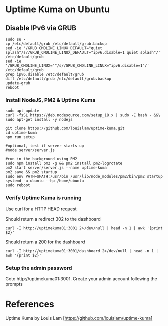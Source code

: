 # Uptime Kuma on Ubuntu

## Disable IPv6 via GRUB
```
sudo su -
cp /etc/default/grub /etc/default/grub.backup
sed -ie '/GRUB_CMDLINE_LINUX_DEFAULT="quiet splash"/s//GRUB_CMDLINE_LINUX_DEFAULT="ipv6.disable=1 quiet splash"/' /etc/default/grub
sed -ie '/GRUB_CMDLINE_LINUX=""/s//GRUB_CMDLINE_LINUX="ipv6.disable=1"/' /etc/default/grub
grep ipv6.disable /etc/default/grub
diff /etc/default/grub /etc/default/grub.backup
update-grub
reboot
```

### Install NodeJS, PM2 & Uptime Kuma
```
sudo apt update
curl -fsSL https://deb.nodesource.com/setup_18.x | sudo -E bash - &&\
sudo apt-get install -y nodejs

git clone https://github.com/louislam/uptime-kuma.git
cd uptime-kuma
npm run setup

#optional, test if server starts up
#node server/server.js

#run in the background using PM2
sudo npm install pm2 -g && pm2 install pm2-logrotate
pm2 start server/server.js --name uptime-kuma
pm2 save && pm2 startup
sudo env PATH=$PATH:/usr/bin /usr/lib/node_modules/pm2/bin/pm2 startup systemd -u ubuntu --hp /home/ubuntu
sudo reboot
```

### Verify Uptime Kuma is running
Use curl for a HTTP HEAD request

Should return a redirect 302 to the dashboard
```
curl -I http://uptimekuma01:3001 2>/dev/null | head -n 1 | awk '{print $2}'
```

Should return a 200 for the dashboard
```
curl -I http://uptimekuma01:3001/dashboard 2>/dev/null | head -n 1 | awk '{print $2}'
```

### Setup the admin password
Goto http://uptimekuma01:3001. Create your admin account following the prompts

# References
Uptime Kuma by Louis Lam [https://github.com/louislam/uptime-kuma]


